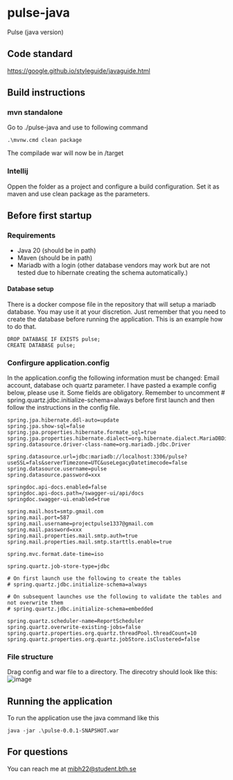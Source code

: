 # pulse-java

Pulse (java version)

## Code standard

https://google.github.io/styleguide/javaguide.html

## Build instructions

### mvn standalone
Go to ./pulse-java and use to following command
```
.\mvnw.cmd clean package
```
The compilade war will now be in /target

### Intellij
Oppen the folder as a project and configure a build configuration. Set it as maven and use clean package as the parameters.

## Before first startup

### Requirements
* Java 20 (should be in path)
* Maven (should be in path)
* Mariadb with a login (other database vendors may work but are not tested due to hibernate creating the schema automatically.)

#### Database setup
There is a docker compose file in the repository that will setup a mariadb database. You may use it at your discretion. 
Just remember that you need to create the database before running the application. This is an example how to do that.
```
DROP DATABASE IF EXISTS pulse;
CREATE DATABASE pulse;
```


### Confirgure application.config
In the application.config the following information must be changed: Email account, database och quartz parameter. I have pasted a example config below, please use it. Some fields are obligatory. Remember to uncomment # spring.quartz.jdbc.initialize-schema=always before first launch and then follow the instructions in the config file.
```
spring.jpa.hibernate.ddl-auto=update
spring.jpa.show-sql=false
spring.jpa.properties.hibernate.formate_sql=true
spring.jpa.properties.hibernate.dialect=org.hibernate.dialect.MariaDBDialect
spring.datasource.driver-class-name=org.mariadb.jdbc.Driver

spring.datasource.url=jdbc:mariadb://localhost:3306/pulse?useSSL=fals&serverTimezone=UTC&useLegacyDatetimecode=false
spring.datasource.username=pulse
spring.datasource.password=xxx

springdoc.api-docs.enabled=false
springdoc.api-docs.path=/swagger-ui/api/docs
springdoc.swagger-ui.enabled=true

spring.mail.host=smtp.gmail.com
spring.mail.port=587
spring.mail.username=projectpulse1337@gmail.com
spring.mail.password=xxx
spring.mail.properties.mail.smtp.auth=true
spring.mail.properties.mail.smtp.starttls.enable=true

spring.mvc.format.date-time=iso

spring.quartz.job-store-type=jdbc

# On first launch use the following to create the tables
# spring.quartz.jdbc.initialize-schema=always

# On subsequent launches use the following to validate the tables and not overwrite them
# spring.quartz.jdbc.initialize-schema=embedded

spring.quartz.scheduler-name=ReportScheduler
spring.quartz.overwrite-existing-jobs=false
spring.quartz.properties.org.quartz.threadPool.threadCount=10
spring.quartz.properties.org.quartz.jobStore.isClustered=false
```

### File structure
Drag config and war file to a directory. The direcotry should look like this:
![image](https://github.com/liljekvist/pulse-java/assets/38380471/eb483728-8437-4c87-ac65-e3cc25a11729)


## Running the application
To run the application use the java command like this
```
java -jar .\pulse-0.0.1-SNAPSHOT.war
```

## For questions
You can reach me at mibh22@student.bth.se


